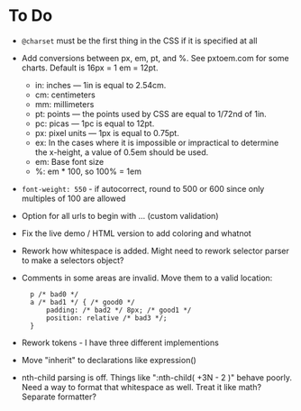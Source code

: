 To Do
=====

* `@charset` must be the first thing in the CSS if it is specified at all

* Add conversions between px, em, pt, and %.  See pxtoem.com for some charts.  Default is 16px = 1 em = 12pt.

    * in: inches — 1in is equal to 2.54cm.
    * cm: centimeters
    * mm: millimeters
    * pt: points — the points used by CSS are equal to 1/72nd of 1in.
    * pc: picas — 1pc is equal to 12pt.
    * px: pixel units — 1px is equal to 0.75pt.
    * ex: In the cases where it is impossible or impractical to determine the x-height, a value of 0.5em should be used.
    * em: Base font size
    * %: em * 100, so 100% = 1em

* `font-weight: 550` - if autocorrect, round to 500 or 600 since only multiples of 100 are allowed

* Option for all urls to begin with ... (custom validation)

* Fix the live demo / HTML version to add coloring and whatnot

* Rework how whitespace is added.  Might need to rework selector parser to make a selectors object?

* Comments in some areas are invalid.  Move them to a valid location:

        p /* bad0 */
        a /* bad1 */ { /* good0 */
            padding: /* bad2 */ 8px; /* good1 */
            position: relative /* bad3 */;
        }

* Rework tokens - I have three different implementions

* Move "inherit" to declarations like expression()

* nth-child parsing is off.  Things like ":nth-child( +3N - 2 )" behave poorly.  Need a way to format that whitespace as well.  Treat it like math?  Separate formatter?
